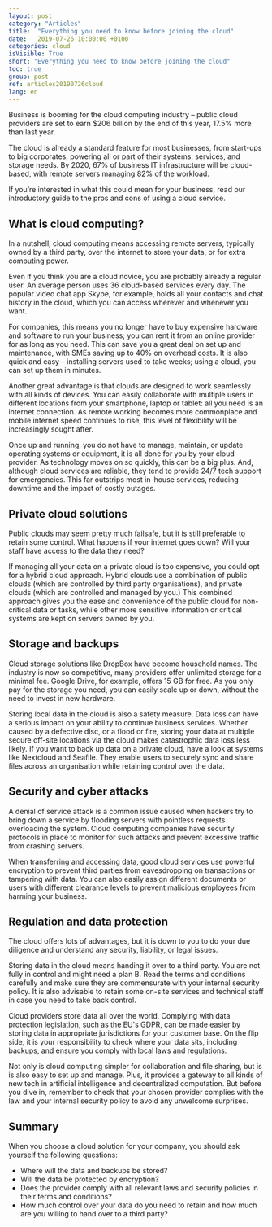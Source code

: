```yaml
---
layout: post
category: "Articles"
title:  "Everything you need to know before joining the cloud"
date:   2019-07-26 10:00:00 +0100
categories: cloud
isVisible: True
short: "Everything you need to know before joining the cloud"
toc: true
group: post
ref: articles20190726cloud
lang: en
---
```

Business is booming for the cloud computing industry – public cloud providers are set to earn $206 billion by the end of this year, 17.5% more than last year.

The cloud is already a standard feature for most businesses, from start-ups to big corporates, powering all or part of their systems, services, and storage needs. By 2020, 67% of business IT infrastructure will be cloud-based, with remote servers managing 82% of the workload.

If you’re interested in what this could mean for your business, read our introductory guide to the pros and cons of using a cloud service.

## What is cloud computing?

In a nutshell, cloud computing means accessing remote servers, typically owned by a third party, over the internet to store your data, or for extra computing power.

Even if you think you are a cloud novice, you are probably already a regular user. An average person uses 36 cloud-based services every day. The popular video chat app Skype, for example, holds all your contacts and chat history in the cloud, which you can access wherever and whenever you want.

For companies, this means you no longer have to buy expensive hardware and software to run your business; you can rent it from an online provider for as long as you need. This can save you a great deal on set up and maintenance, with SMEs saving up to 40% on overhead costs. It is also quick and easy – installing servers used to take weeks; using a cloud, you can set up them in minutes.

Another great advantage is that clouds are designed to work seamlessly with all kinds of devices. You can easily collaborate with multiple users in different locations from your smartphone, laptop or tablet: all you need is an internet connection. As remote working becomes more commonplace and mobile internet speed continues to rise, this level of flexibility will be increasingly sought after.

Once up and running, you do not have to manage, maintain, or update operating systems or equipment, it is all done for you by your cloud provider. As technology moves on so quickly, this can be a big plus. And, although cloud services are reliable, they tend to provide 24/7 tech support for emergencies. This far outstrips most in-house services, reducing downtime and the impact of costly outages.

## Private cloud solutions

Public clouds may seem pretty much failsafe, but it is still preferable to retain some control. What happens if your internet goes down? Will your staff have access to the data they need?

If managing all your data on a private cloud  is too expensive, you could opt for a hybrid cloud approach. Hybrid clouds use a combination of public clouds (which are controlled by third party organisations), and private clouds (which are controlled and managed by you.) This combined approach gives you the ease and convenience of the public cloud for non-critical data or tasks, while other more sensitive information or critical systems are kept on servers owned by you.

## Storage and backups

Cloud storage solutions like DropBox have become household names. The industry is now so competitive, many providers offer unlimited storage for a minimal fee. Google Drive, for example, offers 15 GB for free. As you only pay for the storage you need, you can easily scale up or down, without the need to invest in new hardware.

Storing local data in the cloud is also a safety measure. Data loss can have a serious impact on your ability to continue business services. Whether caused by a defective disc, or a flood or fire, storing your data at multiple secure off-site locations via the cloud makes catastrophic data loss less likely. If you want to back up data on a private cloud, have a look at systems like Nextcloud and Seafile. They enable users to securely sync and share files across an organisation while retaining control over the data.

## Security and cyber attacks

A denial of service attack is a common issue caused when hackers try to bring down a service by flooding servers with pointless requests overloading the system. Cloud computing companies have security protocols in place to monitor for such attacks and prevent excessive traffic from crashing servers.   

When transferring and accessing data, good cloud services use powerful encryption to prevent third parties from eavesdropping on transactions or tampering with data. You can also easily assign different documents or users with different clearance levels to prevent malicious employees from harming your business.

## Regulation and data protection

The cloud offers lots of advantages, but it is down to you to do your due diligence and understand any security, liability, or legal issues.

Storing data in the cloud means handing it over to a third party. You are not fully in control and might need a plan B. Read the terms and conditions carefully and make sure they are commensurate with your internal security policy. It is also advisable to retain some on-site services and technical staff in case you need to take back control.

Cloud providers store data all over the world. Complying with data protection legislation, such as the EU's GDPR, can be made easier by storing data in appropriate jurisdictions for your customer base. On the flip side, it is your responsibility to check where your data sits, including backups, and ensure you comply with local laws and regulations.

Not only is cloud computing simpler for collaboration and file sharing, but is is also easy to set up and manage. Plus, it provides a gateway to all kinds of new tech in artificial intelligence and decentralized computation. But before you dive in, remember to check that your chosen provider complies with the law and your internal security policy to avoid any unwelcome surprises.

## Summary

When you choose a cloud solution for your company, you should ask yourself the following questions:
*	Where will the data and backups be stored?
*	Will the data be protected by encryption?
*	Does the provider comply with all relevant laws and security policies in their terms and conditions?
*	How much control over your data do you need to retain and how much are you willing to hand over to a third party?
